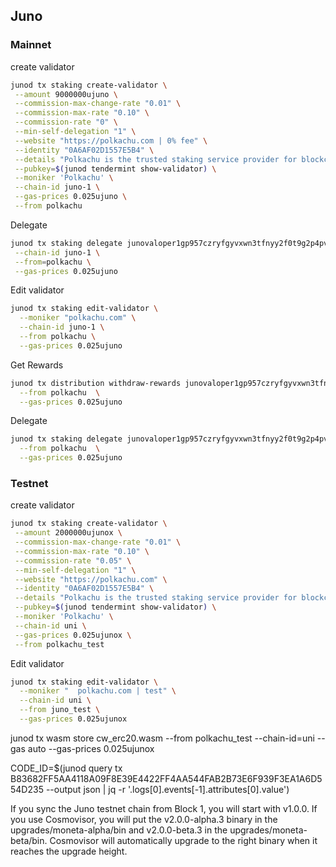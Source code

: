 ## Juno

### Mainnet

create validator

```bash
junod tx staking create-validator \
 --amount 9000000ujuno \
 --commission-max-change-rate "0.01" \
 --commission-max-rate "0.10" \
 --commission-rate "0" \
 --min-self-delegation "1" \
 --website "https://polkachu.com | 0% fee" \
 --identity "0A6AF02D1557E5B4" \
 --details "Polkachu is the trusted staking service provider for blockchain projects. 100% refund for downtime slash. Contact us at hello@polkachu.com" \
 --pubkey=$(junod tendermint show-validator) \
 --moniker 'Polkachu' \
 --chain-id juno-1 \
 --gas-prices 0.025ujuno \
 --from polkachu
```

Delegate

```bash
junod tx staking delegate junovaloper1gp957czryfgyvxwn3tfnyy2f0t9g2p4pvzc6k3 33000000ujuno \
 --chain-id juno-1 \
 --from=polkachu \
 --gas-prices 0.025ujuno
```

Edit validator

```bash
junod tx staking edit-validator \
  --moniker "polkachu.com" \
  --chain-id juno-1 \
  --from polkachu \
  --gas-prices 0.025ujuno
```

Get Rewards

```bash
junod tx distribution withdraw-rewards junovaloper1gp957czryfgyvxwn3tfnyy2f0t9g2p4pvzc6k3  \
  --from polkachu  \
  --gas-prices 0.025ujuno
```

Delegate

```bash
junod tx staking delegate junovaloper1gp957czryfgyvxwn3tfnyy2f0t9g2p4pvzc6k3 6000000ujuno \
  --from polkachu  \
  --gas-prices 0.025ujuno
```

### Testnet

create validator

```bash
junod tx staking create-validator \
 --amount 2000000ujunox \
 --commission-max-change-rate "0.01" \
 --commission-max-rate "0.10" \
 --commission-rate "0.05" \
 --min-self-delegation "1" \
 --website "https://polkachu.com" \
 --identity "0A6AF02D1557E5B4" \
 --details "Polkachu is the trusted staking service provider for blockchain projects. 100% refund for downtime slash. Contact us at hello@polkachu.com" \
 --pubkey=$(junod tendermint show-validator) \
 --moniker 'Polkachu' \
 --chain-id uni \
 --gas-prices 0.025ujunox \
 --from polkachu_test
```

Edit validator

```bash
junod tx staking edit-validator \
  --moniker "  polkachu.com | test" \
  --chain-id uni \
  --from juno_test \
  --gas-prices 0.025ujunox
```

junod tx wasm store cw_erc20.wasm --from polkachu_test --chain-id=uni --gas auto --gas-prices 0.025ujunox

CODE_ID=$(junod query tx B83682FF5AA4118A09F8E39E4422FF4AA544FAB2B73E6F939F3EA1A6D554D235 --output json | jq -r '.logs[0].events[-1].attributes[0].value')

If you sync the Juno testnet chain from Block 1, you will start with v1.0.0. If you use Cosmovisor, you will put the v2.0.0-alpha.3 binary in the upgrades/moneta-alpha/bin and v2.0.0-beta.3 in the upgrades/moneta-beta/bin. Cosmovisor will automatically upgrade to the right binary when it reaches the upgrade height.
